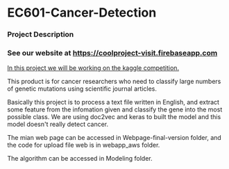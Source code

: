 # EC601-Cancer-Detection

### Project Description

### See our website at https://coolproject-visit.firebaseapp.com 

[In this project we will be working on the kaggle competition.](https://www.kaggle.com/c/msk-redefining-cancer-treatment "https://www.kaggle.com/c/msk-redefining-cancer-treatment")

This product is for cancer researchers who need to classify large numbers of genetic mutations using scientific journal articles.

Basically this project is to process a text file written in English, and extract some feature from the infomation given and classify the gene into the most possible class. We are using doc2vec and keras to built the model and this model doesn't really detect cancer.

The mian web page can be accessed in Webpage-final-version folder, and the code for upload file web is in webapp_aws folder.

The algorithm can be accessed in Modeling folder.
